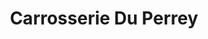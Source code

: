 ---
title: "Carrosserie Du Perrey"
url: /le-havre/carrosserie-du-perrey/
shop: réparation de voitures
---